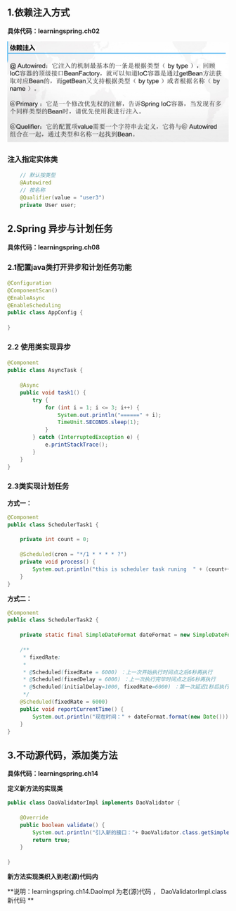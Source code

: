 ## 1.依赖注入方式

**具体代码：learningspring.ch02**

![1563285796512](assets/1563285796512.png)

### 注入指定实体类

```java
    // 默认按类型
    @Autowired
    // 按名称
    @Qualifier(value = "user3")
    private User user;
```



## 2.Spring 异步与计划任务

**具体代码：learningspring.ch08**

### 2.1配置java类打开异步和计划任务功能

```java
@Configuration
@ComponentScan()
@EnableAsync
@EnableScheduling
public class AppConfig {

}
```

### 2.2 使用类实现异步

```java
@Component
public class AsyncTask {

	@Async
	public void task1() {
		try {
			for (int i = 1; i <= 3; i++) {
				System.out.println("======" + i);
				TimeUnit.SECONDS.sleep(1);
			}
		} catch (InterruptedException e) {
			e.printStackTrace();
		}
	}
}
```

### 2.3类实现计划任务

**方式一：**

```java
@Component
public class SchedulerTask1 {

    private int count = 0;

    @Scheduled(cron = "*/1 * * * * ?")
    private void process() {
        System.out.println("this is scheduler task runing  " + (count++));
    }
}
```

**方式二：**

```java
@Component
public class SchedulerTask2 {

    private static final SimpleDateFormat dateFormat = new SimpleDateFormat("HH:mm:ss");

    /**
     * fixedRate:
     * 
     * @Scheduled(fixedRate = 6000) ：上一次开始执行时间点之后6秒再执行
     * @Scheduled(fixedDelay = 6000) ：上一次执行完毕时间点之后6秒再执行
     * @Scheduled(initialDelay=1000, fixedRate=6000) ：第一次延迟1秒后执行，之后按fixedRate的规则每6秒执行一次
     */
    @Scheduled(fixedRate = 6000)
    public void reportCurrentTime() {
        System.out.println("现在时间：" + dateFormat.format(new Date()));
    }
}
```



## 3.不动源代码，添加类方法

**具体代码：learningspring.ch14**



**定义新方法的实现类**

```java
public class DaoValidatorImpl implements DaoValidator {

	@Override
	public boolean validate() {
		System.out.println("引入新的接口："+ DaoValidator.class.getSimpleName());
		return true;
	}

}
```



**新方法实现类织入到老(源)代码内**

**说明：learningspring.ch14.DaoImpl 为老(源)代码  ，  DaoValidatorImpl.class 新代码 **
